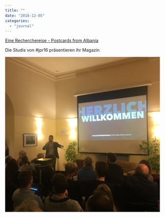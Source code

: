 ```yaml
---
title: ""
date: "2018-12-05"
categories: 
  - "journal"
---
```


[Eine Recherchereise - Postcards from Albania](http://postcardsfromalbania.com/)

Die Studis von #jpr16 präsentieren ihr Magazin

![](images/d314814f19.jpg)

